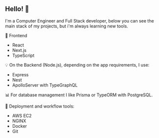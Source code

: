 ## Hello! 👋

I'm a Computer Engineer and Full Stack developer, below you can see the main stack of my projects, but i'm always learning new tools.

💅 Frontend
 - React 
 - Next.js
 - TypeScript

💡 On the Backend (Node.js), depending on the app requirements, I use:
 - Express
 - Nest
 - ApolloServer with TypeGraphQL

📊 For database management I like Prisma or TypeORM with PostgreSQL.

🚀 Deployment and workflow tools:
 - AWS EC2
 - NGINX
 - Docker
 - Git
